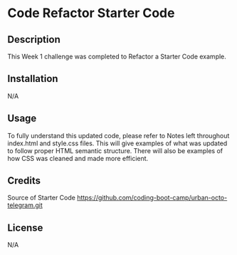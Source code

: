 # Code Refactor Starter Code

## Description

This Week 1 challenge was completed to Refactor a Starter Code example.

## Installation

N/A

## Usage

To fully understand this updated code, please refer to Notes left throughout index.html and style.css files. This will give examples of what was updated to follow proper HTML semantic structure. There will also be examples of how CSS was cleaned and made more efficient.

## Credits

Source of Starter Code
https://github.com/coding-boot-camp/urban-octo-telegram.git

## License

N/A
